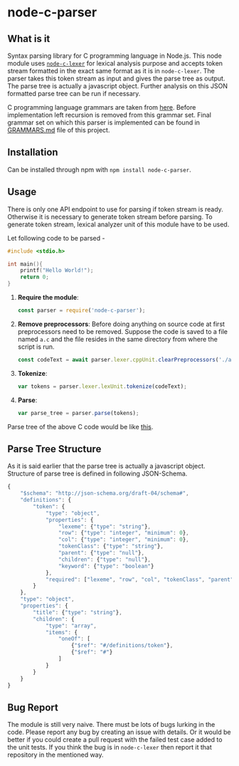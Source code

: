 # node-c-parser

## What is it

Syntax parsing library for C programming language in Node.js.
This node module uses [`node-c-lexer`](https://github.com/taufique71/node-c-lexer) for lexical analysis purpose and accepts token stream formatted in the exact same format as it is in `node-c-lexer`.
The parser takes this token stream as input and gives the parse tree as output.
The parse tree is actually a javascript object.
Further analysis on this JSON formatted parse tree can be run if necessary.

C programming language grammars are taken from [here](https://gist.github.com/taufique71/a8e0950b0ca21a9564675723c7998052).
Before implementation left recursion is removed from this grammar set.
Final grammar set on which this parser is implemented can be found in [GRAMMARS.md](https://github.com/taufique71/node-c-parser/blob/master/GRAMMARS.md) file of this project.

## Installation

Can be installed through npm with `npm install node-c-parser`.

## Usage

There is only one API endpoint to use for parsing if token stream is ready.
Otherwise it is necessary to generate token stream before parsing.
To generate token stream, lexical analyzer unit of this module have to be used.

Let following code to be parsed -

```c
#include <stdio.h>

int main(){
    printf("Hello World!");
    return 0;
}
```

1. **Require the module**:

   ```js
   const parser = require('node-c-parser');
   ```

2. **Remove preprocessors**: Before doing anything on source code at first preprocessors
   need to be removed.
   Suppose the code is saved to a file named `a.c` and the file resides in the same directory from where the script is run.

   ```js
   const codeText = await parser.lexer.cppUnit.clearPreprocessors('./a.c');
   ```

3. **Tokenize**:

   ```js
   var tokens = parser.lexer.lexUnit.tokenize(codeText);
   ```

4. **Parse**:

   ```js
   var parse_tree = parser.parse(tokens);
   ```

Parse tree of the above C code would be like [this](http://paste.ubuntu.com/17739375/).

## Parse Tree Structure

As it is said earlier that the parse tree is actually a javascript object.
Structure of parse tree is defined in following JSON-Schema.

```js
{
    "$schema": "http://json-schema.org/draft-04/schema#",
    "definitions": {
        "token": {
            "type": "object",
            "properties": {
                "lexeme": {"type": "string"},
                "row": {"type": "integer", "minimum": 0},
                "col": {"type": "integer", "minimum": 0},
                "tokenClass": {"type": "string"},
                "parent": {"type": "null"},
                "children": {"type": "null"},
                "keyword": {"type": "boolean"}
            },
            "required": ["lexeme", "row", "col", "tokenClass", "parent", "children"]
        }
    },
    "type": "object",
    "properties": {
        "title": {"type": "string"},
        "children": {
            "type": "array",
            "items": {
                "oneOf": [
                    {"$ref": "#/definitions/token"},
                    {"$ref": "#"}
                ]
            }
        }
    }
}
```

## Bug Report

The module is still very naive.
There must be lots of bugs lurking in the code.
Please report any bug by creating an issue with details.
Or it would be better if you could create a pull request with the failed test case added to the unit tests.
If you think the bug is in `node-c-lexer` then report it that repository in the mentioned way.

